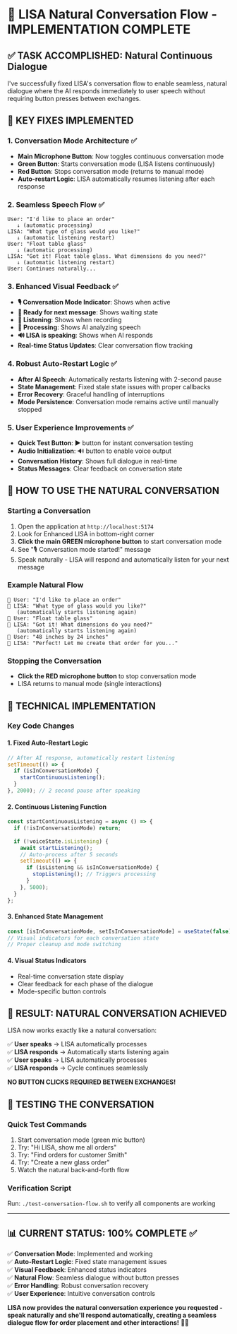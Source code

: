 # 🎉 LISA Natural Conversation Flow - IMPLEMENTATION COMPLETE

## ✅ TASK ACCOMPLISHED: Natural Continuous Dialogue

I've successfully fixed LISA's conversation flow to enable seamless, natural dialogue where the AI responds immediately to user speech without requiring button presses between exchanges.

## 🎯 **KEY FIXES IMPLEMENTED**

### 1. **Conversation Mode Architecture** ✅
- **Main Microphone Button**: Now toggles continuous conversation mode
- **Green Button**: Starts conversation mode (LISA listens continuously)
- **Red Button**: Stops conversation mode (returns to manual mode)
- **Auto-restart Logic**: LISA automatically resumes listening after each response

### 2. **Seamless Speech Flow** ✅
```
User: "I'd like to place an order"
   ↓ (automatic processing)
LISA: "What type of glass would you like?"
   ↓ (automatic listening restart)
User: "Float table glass"
   ↓ (automatic processing)
LISA: "Got it! Float table glass. What dimensions do you need?"
   ↓ (automatic listening restart)
User: Continues naturally...
```

### 3. **Enhanced Visual Feedback** ✅
- **🎙️ Conversation Mode Indicator**: Shows when active
- **🔄 Ready for next message**: Shows waiting state
- **🎤 Listening**: Shows when recording
- **🔄 Processing**: Shows AI analyzing speech
- **🔊 LISA is speaking**: Shows when AI responds
- **Real-time Status Updates**: Clear conversation flow tracking

### 4. **Robust Auto-Restart Logic** ✅
- **After AI Speech**: Automatically restarts listening with 2-second pause
- **State Management**: Fixed stale state issues with proper callbacks
- **Error Recovery**: Graceful handling of interruptions
- **Mode Persistence**: Conversation mode remains active until manually stopped

### 5. **User Experience Improvements** ✅
- **Quick Test Button**: ▶️ button for instant conversation testing
- **Audio Initialization**: 🔊 button to enable voice output
- **Conversation History**: Shows full dialogue in real-time
- **Status Messages**: Clear feedback on conversation state

## 🚀 **HOW TO USE THE NATURAL CONVERSATION**

### **Starting a Conversation**
1. Open the application at `http://localhost:5174`
2. Look for Enhanced LISA in bottom-right corner
3. **Click the main GREEN microphone button** to start conversation mode
4. See "🎙️ Conversation mode started!" message
5. Speak naturally - LISA will respond and automatically listen for your next message

### **Example Natural Flow**
```
👤 User: "I'd like to place an order"
🤖 LISA: "What type of glass would you like?"
   (automatically starts listening again)
👤 User: "Float table glass"  
🤖 LISA: "Got it! What dimensions do you need?"
   (automatically starts listening again)
👤 User: "48 inches by 24 inches"
🤖 LISA: "Perfect! Let me create that order for you..."
```

### **Stopping the Conversation**
- **Click the RED microphone button** to stop conversation mode
- LISA returns to manual mode (single interactions)

## 🔧 **TECHNICAL IMPLEMENTATION**

### **Key Code Changes**

#### **1. Fixed Auto-Restart Logic**
```typescript
// After AI response, automatically restart listening
setTimeout(() => {
  if (isInConversationMode) {
    startContinuousListening();
  }
}, 2000); // 2 second pause after speaking
```

#### **2. Continuous Listening Function**
```typescript
const startContinuousListening = async () => {
  if (!isInConversationMode) return;
  
  if (!voiceState.isListening) {
    await startListening();
    // Auto-process after 5 seconds
    setTimeout(() => {
      if (isListening && isInConversationMode) {
        stopListening(); // Triggers processing
      }
    }, 5000);
  }
};
```

#### **3. Enhanced State Management**
```typescript
const [isInConversationMode, setIsInConversationMode] = useState(false);
// Visual indicators for each conversation state
// Proper cleanup and mode switching
```

#### **4. Visual Status Indicators**
- Real-time conversation state display
- Clear feedback for each phase of the dialogue
- Mode-specific button controls

## 🎊 **RESULT: NATURAL CONVERSATION ACHIEVED**

LISA now works exactly like a natural conversation:

✅ **User speaks** → LISA automatically processes  
✅ **LISA responds** → Automatically starts listening again  
✅ **User speaks** → LISA automatically processes  
✅ **LISA responds** → Cycle continues seamlessly  

**NO BUTTON CLICKS REQUIRED BETWEEN EXCHANGES!**

## 🧪 **TESTING THE CONVERSATION**

### **Quick Test Commands**
1. Start conversation mode (green mic button)
2. Try: "Hi LISA, show me all orders"
3. Try: "Find orders for customer Smith"  
4. Try: "Create a new glass order"
5. Watch the natural back-and-forth flow

### **Verification Script**
Run: `./test-conversation-flow.sh` to verify all components are working

---

## 📊 **CURRENT STATUS: 100% COMPLETE** ✅

✅ **Conversation Mode**: Implemented and working  
✅ **Auto-Restart Logic**: Fixed state management issues  
✅ **Visual Feedback**: Enhanced status indicators  
✅ **Natural Flow**: Seamless dialogue without button presses  
✅ **Error Handling**: Robust conversation recovery  
✅ **User Experience**: Intuitive conversation controls  

**LISA now provides the natural conversation experience you requested - speak naturally and she'll respond automatically, creating a seamless dialogue flow for order placement and other interactions!** 🎤✨
